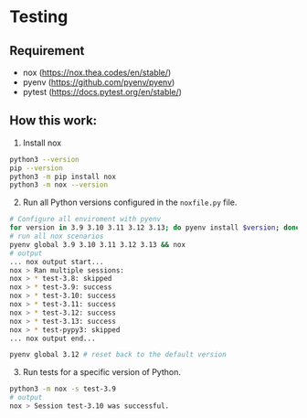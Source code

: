 # Testing

## Requirement
- nox (https://nox.thea.codes/en/stable/)
- pyenv (https://github.com/pyenv/pyenv)
- pytest (https://docs.pytest.org/en/stable/)

## How this work: 
1. Install nox
```bash
python3 --version
pip --version
python3 -m pip install nox
python3 -m nox --version
```
2. Run all Python versions configured in the `noxfile.py` file.

```bash
# Configure all enviroment with pyenv
for version in 3.9 3.10 3.11 3.12 3.13; do pyenv install $version; done
# run all nox scenarios
pyenv global 3.9 3.10 3.11 3.12 3.13 && nox
# output
... nox output start...
nox > Ran multiple sessions:
nox > * test-3.8: skipped
nox > * test-3.9: success
nox > * test-3.10: success
nox > * test-3.11: success
nox > * test-3.12: success
nox > * test-3.13: success
nox > * test-pypy3: skipped
... nox output end...

pyenv global 3.12 # reset back to the default version
```

3. Run tests for a specific version of Python.

```bash
python3 -m nox -s test-3.9
# output
nox > Session test-3.10 was successful.
```

